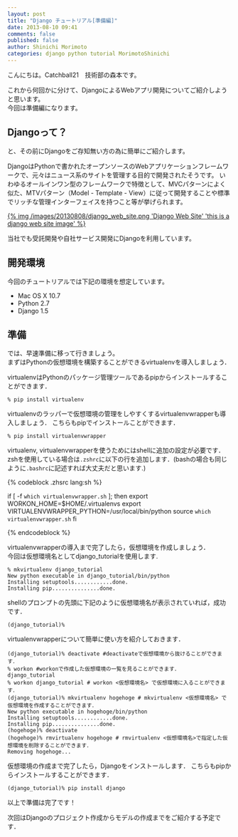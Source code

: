 ```yaml
---
layout: post
title: "Django チュートリアル[準備編]"
date: 2013-08-10 09:41
comments: false
published: false
author: Shinichi Morimoto
categories: django python tutorial MorimotoShinichi
---
```


こんにちは。Catchball21　技術部の森本です。

これから何回かに分けて、DjangoによるWebアプリ開発についてご紹介しようと思います。  
今回は準備編になります。

## Djangoって？

と、その前にDjangoをご存知無い方の為に簡単にご紹介します。

DjangoはPythonで書かれたオープンソースのWebアプリケーションフレームワークで、元々はニュース系のサイトを管理する目的で開発されたそうです。
いわゆるオールインワン型のフレームワークで特徴として、MVCパターンによく似た、MTVパターン（Model - Template - View）に従って開発することや標準でリッチな管理インターフェイスを持つこと等が挙げられます。

[{% img /images/20130808/django_web_site.png 'Django Web Site' 'this is a django web site image' %}](https://www.djangoproject.com/)

当社でも受託開発や自社サービス開発にDjangoを利用しています。

## 開発環境

今回のチュートリアルでは下記の環境を想定しています。

* Mac OS X 10.7
* Python 2.7
* Django 1.5

## 準備

では、早速準備に移って行きましょう。  
まずはPythonの仮想環境を構築することができるvirtualenvを導入しましょう．

virtualenvはPythonのパッケージ管理ツールであるpipからインストールすることができます．

    % pip install virtualenv

virtualenvのラッパーで仮想環境の管理をしやすくするvirtualenvwrapperも導入しましょう．
こちらもpipでインストールことができます．

    % pip install virtualenvwrapper

virtualenv, virtualenvwrapperを使うためにはshellに追加の設定が必要です．  
zshを使用している場合は`.zshrc`に以下の行を追加します．(bashの場合も同じように`.bashrc`に記述すれば大丈夫だと思います.)

{% codeblock .zhsrc lang:sh %}

if [ -f `which virtualenvwrapper.sh` ]; then
    export WORKON_HOME=$HOME/.virtualenvs
    export VIRTUALENVWRAPPER_PYTHON=/usr/local/bin/python
    source `which virtualenvwrapper.sh`
fi

{% endcodeblock %}

virtualenvwrapperの導入まで完了したら，仮想環境を作成しましょう．  
今回は仮想環境名としてdjango_tutorialを使用します.

    % mkvirtualenv django_tutorial
    New python executable in django_tutorial/bin/python
    Installing setuptools............done.
    Installing pip...............done.

shellのプロンプトの先頭に下記のように仮想環境名が表示されていれば，成功です．

    (django_tutorial)%

virtualenvwrapperについて簡単に使い方を紹介しておきます．

    (django_tutorial)% deactivate #deactivateで仮想環境から抜けることができます．
    % workon #workonで作成した仮想環境の一覧を見ることができます．
    django_tutorial
    % workon django_tutorial # workon <仮想環境名> で仮想環境に入ることができます．
    (django_tutorial)% mkvirtualenv hogehoge # mkvirtualenv <仮想環境名> で仮想環境を作成することができます．
    New python executable in hogehoge/bin/python
    Installing setuptools............done.
    Installing pip...............done.
    (hogehoge)% deactivate
    (hogehoge)% rmvirtualenv hogehoge # rmvirtualenv <仮想環境名>で指定した仮想環境を削除することができます．
    Removing hogehoge...

仮想環境の作成まで完了したら，Djangoをインストールします．
こちらもpipからインストールすることができます．

    (django_tutorial)% pip install django

以上で準備は完了です！  


次回はDjangoのプロジェクト作成からモデルの作成までをご紹介する予定です．

